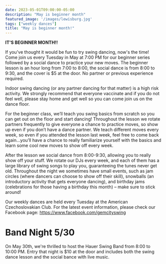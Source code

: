 ```yaml
---
date: 2023-05-01T09:00:00-05:00
description: "May is beginner month"
featured_image: '/images/lewisburg.jpg'
tags: ["weekly dances"]
title: "May is beginner month!"
---
```

**IT'S BEGINNER MONTH!!**

If you've thought it would be fun to try swing dancing, now's the time! Come join us every Tuesday in May at 7:00 PM for our beginner series followed by a social dance to practice your new moves. The beginner lesson is an hour long from 7:00 to 8:00, the social dance is from 8:00 to 9:30, and the cover is $5 at the door. No partner or previous experience required.

Indoor swing dancing (or any partner dancing for that matter) is a high risk activity. We strongly recommend that everyone vaccinate and if you do not feel well, please stay home and get well so you can come join us on the dance floor.

For the beginner class, we’ll teach you swing basics from scratch so you can get out on the floor and start dancing! Throughout the lesson we rotate partners frequently to give everyone a chance to practice moves, so show up even if you don’t have a dance partner. We teach different moves every week, so even if you attended the lesson last week, feel free to come back again…you’ll have a chance to really familiarize yourself with the basics and learn some cool new moves to show off every week.

After the lesson we social dance from 8:00-9:30, allowing you to really show off your stuff. We rotate our DJs every week, and each of them has a large library of swing songs to play you, guaranteeing the tunes never get old. Throughout the night we sometimes have small events, such as jam circles (where dancers can choose to show off their skill), snowballs (an introductory activity that gets everyone dancing), and birthday jams (celebrations for those having a birthday this month) – make sure to stick around!

Our weekly dances are held every Tuesday at the American Czechoslovakian Club. For the latest event information, please check our Facebook page: https://www.facebook.com/gemcityswing

# Band Night 5/30

On May 30th, we're thrilled to host the Hauer Swing Band from 8:00 to 10:00 PM. Entry that night is $10 at the door and includes both the swing dance lesson and the social bance with live music.
